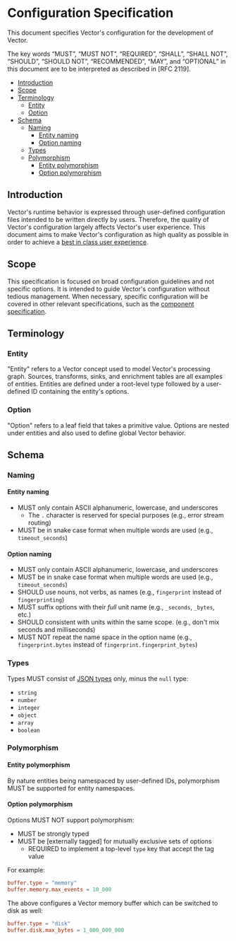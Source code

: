 # Configuration Specification

This document specifies Vector's configuration for the development of Vector.

The key words “MUST”, “MUST NOT”, “REQUIRED”, “SHALL”, “SHALL NOT”, “SHOULD”,
“SHOULD NOT”, “RECOMMENDED”, “MAY”, and “OPTIONAL” in this document are to be
interpreted as described in [RFC 2119].

- [Introduction](#introduction)
- [Scope](#scope)
- [Terminology](#terminology)
  - [Entity](#entity)
  - [Option](#option)
- [Schema](#schema)
  - [Naming](#naming)
    - [Entity naming](#entity-naming)
    - [Option naming](#option-naming)
  - [Types](#types)
  - [Polymorphism](#polymorphism)
    - [Entity polymorphism](#entity-polymorphism)
    - [Option polymorphism](#option-polymorphism)

## Introduction

Vector's runtime behavior is expressed through user-defined configuration files
intended to be written directly by users. Therefore, the quality of Vector's
configuration largely affects Vector's user experience. This document aims to
make Vector's configuration as high quality as possible in order to achieve a
[best in class user experience][user_experience].

## Scope

This specification is focused on broad configuration guidelines and not specific
options. It is intended to guide Vector's configuration without tedious
management. When necessary, specific configuration will be covered in other
relevant specifications, such as the [component specification].

## Terminology

### Entity

"Entity" refers to a Vector concept used to model Vector's processing graph.
Sources, transforms, sinks, and enrichment tables are all examples of entities.
Entities are defined under a root-level type followed by a user-defined ID
containing the entity's options.

### Option

"Option" refers to a leaf field that takes a primitive value. Options are nested
under entities and also used to define global Vector behavior.

## Schema

### Naming

#### Entity naming

- MUST only contain ASCII alphanumeric, lowercase, and underscores
  - The `.` character is reserved for special purposes (e.g., error stream routing)
- MUST be in snake case format when multiple words are used (e.g., `timeout_seconds`)

#### Option naming

- MUST only contain ASCII alphanumeric, lowercase, and underscores
- MUST be in snake case format when multiple words are used (e.g., `timeout_seconds`)
- SHOULD use nouns, not verbs, as names (e.g., `fingerprint` instead of `fingerprinting`)
- MUST suffix options with their _full_ unit name (e.g., `_seconds`, `_bytes`, etc.)
- SHOULD consistent with units within the same scope. (e.g., don't mix seconds and milliseconds)
- MUST NOT repeat the name space in the option name (e.g., `fingerprint.bytes` instead of `fingerprint.fingerprint_bytes`)

### Types

Types MUST consist of [JSON types] only, minus the `null` type:

- `string`
- `number`
- `integer`
- `object`
- `array`
- `boolean`

### Polymorphism

#### Entity polymorphism

By nature entities being namespaced by user-defined IDs, polymorphism MUST be
supported for entity namespaces.

#### Option polymorphism

Options MUST NOT support polymorphism:

- MUST be strongly typed
- MUST be [externally tagged] for mutually exclusive sets of options
  - REQUIRED to implement a top-level `type` key that accept the tag value

For example:

```toml
buffer.type = "memory"
buffer.memory.max_events = 10_000
```

The above configures a Vector memory buffer which can be switched to disk as
well:

```toml
buffer.type = "disk"
buffer.disk.max_bytes = 1_000_000_000
```

[component specification]: component.md
[external tagging]: https://docs.rs/serde_tagged/0.2.0/serde_tagged/ser/external/index.html
[json types]: http://json-schema.org/understanding-json-schema/reference/type.html
[user_experience]: ../USER_EXPERIENCE_DESIGN.md

